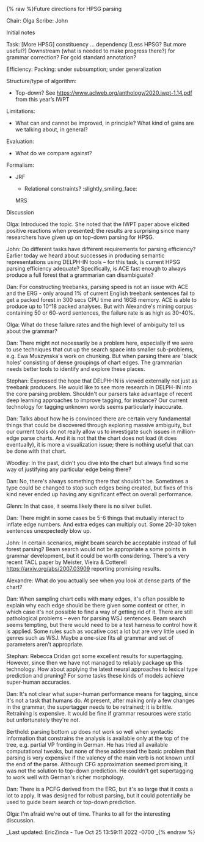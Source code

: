 {% raw %}Future directions for HPSG parsing

Chair: Olga Scribe: John

Initial notes

Task: \[More HPSG\] constituency ... dependency \[Less HPSG? But more
useful?\] Downstream (what is needed to make progress there?) for
grammar correction? For gold standard annotation?

Efficiency: Packing: under subsumption; under generalization

Structure/type of algorithm:

- Top-down? See <https://www.aclweb.org/anthology/2020.iwpt-1.14.pdf>
from this year’s IWPT

Limitations:

- What can and cannot be improved, in principle? What kind of gains
are we talking about, in general?

Evaluation:

- What do we compare against?

Formalism:

- JRF
  - Relational constraints? :slightly\_smiling\_face:
  
  MRS

Discussion

Olga: Introduced the topic. She noted that the IWPT paper above elicited
positive reactions when presented; the results are surprising since many
researchers have given up on top-down parsing for HPSG.

John: Do different tasks have different requirements for parsing
efficiency? Earlier today we heard about successes in producing semantic
representations using DELPH-IN tools – for this task, is current HPSG
parsing efficiency adequate? Specifically, is ACE fast enough to always
produce a full forest that a grammarian can disambiguate?

Dan: For constructing treebanks, parsing speed is not an issue with ACE
and the ERG - only around 1% of current English treebank sentences fail
to get a packed forest in 300 secs CPU time and 16GB memory. ACE is able
to produce up to 10^18 packed analyses. But with Alexandre's mining
corpus containing 50 or 60-word sentences, the failure rate is as high
as 30-40%.

Olga: What do these failure rates and the high level of ambiguity tell
us about the grammar?

Dan: There might not necessarily be a problem here, especially if we
were to use techniques that cut up the search space into smaller
sub-problems, e.g. Ewa Muszynska's work on chunking. But when parsing
there are 'black holes' consisting of dense groupings of chart edges.
The grammarian needs better tools to identify and explore these places.

Stephan: Expressed the hope that DELPH-IN is viewed externally not just
as treebank producers. He would like to see more research in DELPH-IN
into the core parsing problem. Shouldn't our parsers take advantage of
recent deep learning approaches to improve tagging, for instance? Our
current technology for tagging unknown words seems particularly
inaccurate.

Dan: Talks about how he is convinced there are certain very fundamental
things that could be discovered through exploring massive ambiguity, but
our current tools do not really allow us to investigate such issues in
million-edge parse charts. And it is not that the chart does not load
(it does eventually), it is more a visualization issue; there is nothing
useful that can be done with that chart.

Woodley: In the past, didn't you dive into the chart but always find
some way of justifying any particular edge being there?

Dan: No, there's always something there that shouldn't be. Sometimes a
type could be changed to stop such edges being created, but fixes of
this kind never ended up having any significant effect on overall
performance.

Glenn: In that case, it seems likely there is no silver bullet.

Dan: There might in some cases be 5-6 things that mutually interact to
inflate edge numbers. And extra edges can multiply out. Some 20-30 token
sentences unexpectedly blow up.

John: In certain scenarios, might beam search be acceptable instead of
full forest parsing? Beam search would not be appropriate a some points
in grammar development, but it could be worth considering. There's a
very recent TACL paper by Meister, Vieira & Cotterell
<https://arxiv.org/abs/2007.03909> reporting promising results.

Alexandre: What do you actually see when you look at dense parts of the
chart?

Dan: When sampling chart cells with many edges, it's often possible to
explain why each edge should be there given some context or other, in
which case it's not possible to find a way of getting rid of it. There
are still pathological problems – even for parsing WSJ sentences. Beam
search seems tempting, but there would need to be a test harness to
control how it is applied. Some rules such as vocative cost a lot but
are very little used in genres such as WSJ. Maybe a one-size fits all
grammar and set of parameters aren't appropriate.

Stephan: Rebecca Dridan got some excellent results for supertagging.
However, since then we have not managed to reliably package up this
technology. How about applying the latest neural approaches to lexical
type prediction and pruning? For some tasks these kinds of models
achieve super-human accuracies.

Dan: It's not clear what super-human performance means for tagging,
since it's not a task that humans do. At present, after making only a
few changes in the grammar, the supertagger needs to be retrained; it is
brittle. Retraining is expensive. It would be fine if grammar resources
were static but unfortunately they're not.

Berthold: parsing bottom up does not work so well when syntactic
information that constrains the analysis is available only at the top of
the tree, e.g. partial VP fronting in German. He has tried all available
computational tweaks, but none of these addressed the basic problem that
parsing is very expensive if the valency of the main verb is not known
until the end of the parse. Although CFG approximation seemed promising,
it was not the solution to top-down prediction. He couldn't get
supertagging to work well with German's richer morphology.

Dan: There is a PCFG derived from the ERG, but it's so large that it
costs a lot to apply. It was designed for robust parsing, but it could
potentially be used to guide beam search or top-down prediction.

Olga: I'm afraid we're out of time. Thanks to all for the interesting
discussion.

_Last updated: EricZinda - Tue Oct 25 13:59:11 2022 -0700
_{% endraw %}
